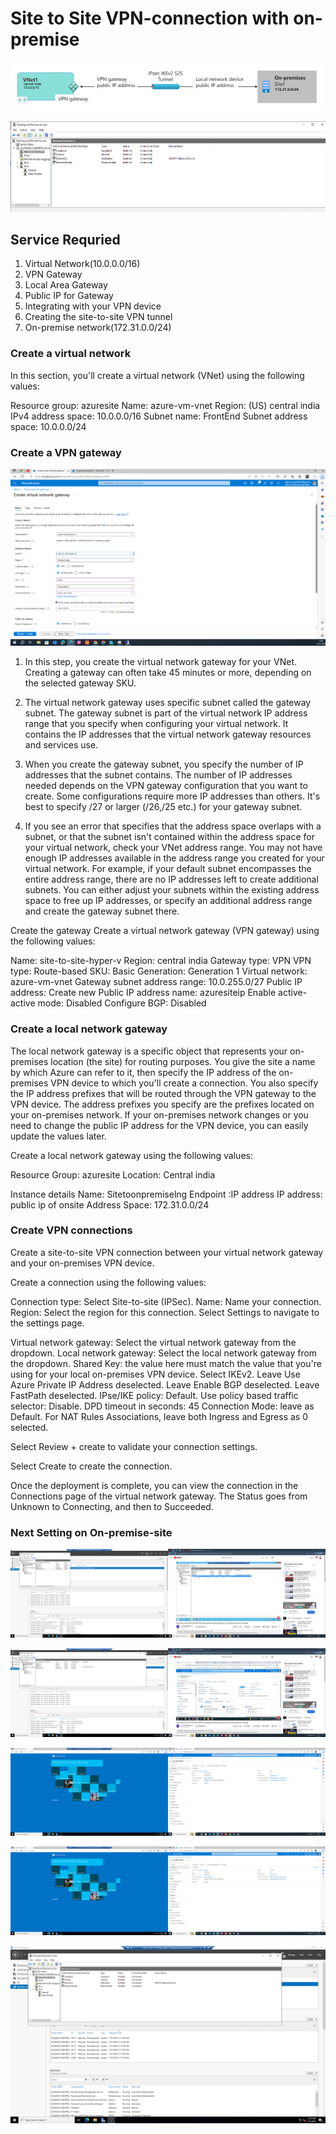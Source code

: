 # Site to Site VPN-connection with on-premise
![App Screenshot](https://github.com/satishvermacoen/Azure-Project-networking/blob/main/Azure-OnPremise-Site-to-Site-VPN-Gateway/img/diagram.png)

![App Screenshot](https://github.com/satishvermacoen/Azure-Project-networking/blob/main/Azure-OnPremise-Site-to-Site-VPN-Gateway/img/Screenshot%20(70).png)
## Service Requried 

1. Virtual Network(10.0.0.0/16)
2. VPN Gateway 
3. Local Area Gateway 
4. Public IP for Gateway
5. Integrating with your VPN device
6. Creating the site-to-site VPN tunnel
7. On-premise network(172.31.0.0/24)

### Create a virtual network
In this section, you'll create a virtual network (VNet) using the following values:

Resource group: azuresite
Name: azure-vm-vnet
Region: (US) central india
IPv4 address space: 10.0.0.0/16
Subnet name: FrontEnd
Subnet address space: 10.0.0.0/24

### Create a VPN gateway

![App Screenshot](https://github.com/satishvermacoen/Azure-Project-networking/blob/main/Azure-OnPremise-Site-to-Site-VPN-Gateway/img/Screenshot%20(64).png)

1. In this step, you create the virtual network gateway for your VNet. Creating a gateway can often take 45 minutes or more, depending on the selected gateway SKU.

2. The virtual network gateway uses specific subnet called the gateway subnet. The gateway subnet is part of the virtual network IP address range that you specify when configuring your virtual network. It contains the IP addresses that the virtual network gateway resources and services use.

3. When you create the gateway subnet, you specify the number of IP addresses that the subnet contains. The number of IP addresses needed depends on the VPN gateway configuration that you want to create. Some configurations require more IP addresses than others. It's best to specify /27 or larger (/26,/25 etc.) for your gateway subnet.

4. If you see an error that specifies that the address space overlaps with a subnet, or that the subnet isn't contained within the address space for your virtual network, check your VNet address range. You may not have enough IP addresses available in the address range you created for your virtual network. For example, if your default subnet encompasses the entire address range, there are no IP addresses left to create additional subnets. You can either adjust your subnets within the existing address space to free up IP addresses, or specify an additional address range and create the gateway subnet there.

Create the gateway
Create a virtual network gateway (VPN gateway) using the following values:

Name: site-to-site-hyper-v
Region: central india
Gateway type: VPN
VPN type: Route-based
SKU: Basic
Generation: Generation 1
Virtual network: azure-vm-vnet
Gateway subnet address range: 10.0.255.0/27
Public IP address: Create new
Public IP address name: azuresiteip
Enable active-active mode: Disabled
Configure BGP: Disabled

### Create a local network gateway
The local network gateway is a specific object that represents your on-premises location (the site) for routing purposes. You give the site a name by which Azure can refer to it, then specify the IP address of the on-premises VPN device to which you'll create a connection. You also specify the IP address prefixes that will be routed through the VPN gateway to the VPN device. The address prefixes you specify are the prefixes located on your on-premises network. If your on-premises network changes or you need to change the public IP address for the VPN device, you can easily update the values later.

Create a local network gateway using the following values:

Resource Group: azuresite
Location: Central india

Instance details
Name: Sitetoonpremiselng
Endpoint :IP address
IP address: public ip of onsite
Address Space: 172.31.0.0/24

### Create VPN connections
Create a site-to-site VPN connection between your virtual network gateway and your on-premises VPN device.

Create a connection using the following values:

Connection type: Select Site-to-site (IPSec).
Name: Name your connection.
Region: Select the region for this connection.
Select Settings to navigate to the settings page.

Virtual network gateway: Select the virtual network gateway from the dropdown.
Local network gateway: Select the local network gateway from the dropdown.
Shared Key: the value here must match the value that you're using for your local on-premises VPN device.
Select IKEv2.
Leave Use Azure Private IP Address deselected.
Leave Enable BGP deselected.
Leave FastPath deselected.
IPse/IKE policy: Default.
Use policy based traffic selector: Disable.
DPD timeout in seconds: 45
Connection Mode: leave as Default.
For NAT Rules Associations, leave both Ingress and Egress as 0 selected.

Select Review + create to validate your connection settings.

Select Create to create the connection.

Once the deployment is complete, you can view the connection in the Connections page of the virtual network gateway. The Status goes from Unknown to Connecting, and then to Succeeded.


### Next Setting on On-premise-site


![App Screenshot](https://github.com/satishvermacoen/Azure-Project-networking/blob/main/Azure-OnPremise-Site-to-Site-VPN-Gateway/img/Screenshot%20(65).png)

![App Screenshot](https://github.com/satishvermacoen/Azure-Project-networking/blob/main/Azure-OnPremise-Site-to-Site-VPN-Gateway/img/Screenshot%20(66).png)

![App Screenshot](https://github.com/satishvermacoen/Azure-Project-networking/blob/main/Azure-OnPremise-Site-to-Site-VPN-Gateway/img/Screenshot%20(67).png)

![App Screenshot](https://github.com/satishvermacoen/Azure-Project-networking/blob/main/Azure-OnPremise-Site-to-Site-VPN-Gateway/img/Screenshot%20(68).png)

![App Screenshot](https://github.com/satishvermacoen/Azure-Project-networking/blob/main/Azure-OnPremise-Site-to-Site-VPN-Gateway/img/Screenshot%20(69).png)
